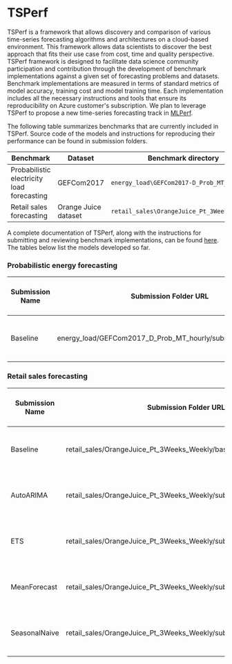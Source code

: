 # TSPerf

TSPerf is a framework that allows discovery and comparison of various time-series forecasting algorithms and architectures on a cloud-based environment. This framework allows data scientists to discover the best approach that fits their use case from cost, time and quality perspective.
TSPerf framework is designed to facilitate data science community participation and contribution through the development of benchmark implementations against a given set of forecasting problems and datasets. Benchmark implementations are measured in terms of standard metrics of model accuracy, training cost and model training time. Each implementation includes all the necessary instructions and tools that ensure its reproducibility on Azure customer's subscription. We plan to leverage TSPerf to propose a new time-series forecasting track in [MLPerf](https://mlperf.org/).

The following table summarizes benchmarks that are currently included in TSPerf. Source code of the models and instructions for reproducing their performance can be found in submission folders.

| **Benchmark** | **Dataset** | **Benchmark directory** |  
| --------------------- | ----|---------------- |  
| Probabilistic electricity load forecasting | GEFCom2017 |`energy_load\GEFCom2017-D_Prob_MT_Hourly` |
| Retail sales forecasting | Orange Juice dataset | `retail_sales\OrangeJuice_Pt_3Weeks_Weekly` |

A complete documentation of TSPerf, along with the instructions for submitting and reviewing benchmark implementations, can be found [here](./internal_docs/tsperf_rules.md). The tables below 
list the models developed so far.

### Probabilistic energy forecasting

| Submission Name | Submission Folder URL | Pinball Loss | Training and Scoring Time | Training and Scoring Cost | Architecture | Framework | Algorithm |
| -------------- | --------------------- | --------- | ---- | --- | -- | -- | -- |
| Baseline | energy_load/GEFCom2017_D_Prob_MT_hourly/submissions/baseline | 84.66 | 446 sec | $0.05 | Linux DSVM (Standard D8s v3, Premium SSD) | quantreg package of R | Linear Quantile Regression  |

### Retail sales forecasting

| Submission Name | Submission Folder URL | MAPE (%) | Training and Scoring Time | Training and Scoring Cost | Architecture | Framework | Algorithm |
| -------------- | --------------------- | --------- | ---- | --- | -- | -- | -- |
| Baseline |retail_sales/OrangeJuice_Pt_3Weeks_Weekly/baseline | 109.67 | 114.06 sec | $0.003 | Linux DSVM (Standard D2s v3, Premium SSD) | forecast package of R | Naive Forecast  |
| AutoARIMA | retail_sales/OrangeJuice_Pt_3Weeks_Weekly/submissions/AutoARIMA | 77.66 | 2214.93 sec | $0.06 | Linux DSVM (Standard D2s v3, Premium SSD) | forecast package of R | Auto ARIMA  |
| ETS | retail_sales/OrangeJuice_Pt_3Weeks_Weekly/submissions/ETS | 70.99 | 277.01 sec | $0.01 | Linux DSVM (Standard D2s v3, Premium SSD) | forecast package of R | ETS  |
| MeanForecast | retail_sales/OrangeJuice_Pt_3Weeks_Weekly/submissions/MeanForecast | 70.74 | 69.88 sec | $0.002 | Linux DSVM (Standard D2s v3, Premium SSD) | forecast package of R | Mean forecast  |
| SeasonalNaive | retail_sales/OrangeJuice_Pt_3Weeks_Weekly/submissions/SeasonalNaive | 165.06 | 160.45 sec | $0.004 | Linux DSVM (Standard D2s v3, Premium SSD) | forecast package of R | Seasonal Naive  |





